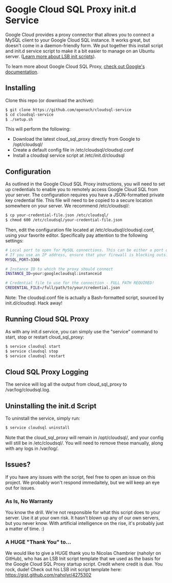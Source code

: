 # Google Cloud SQL Proxy init.d Service
Google Cloud provides a proxy connector that allows you to connect a MySQL client to your Google Cloud SQL instance.  It works great, but doesn't come in a daemon-friendly form.  We put together this install script and init.d service script to make it a bit easier to manage on an Ubuntu server.  ([Learn more about LSB init scripts](http://wiki.debian.org/LSBInitScripts)).

To learn more about Google Cloud SQL Proxy, [check out Google's documentation](https://cloud.google.com/sql/docs/mysql-connect-proxy).

## Installing
Clone this repo (or download the archive):
```sh
$ git clone https://github.com/openach/cloudsql-service
$ cd cloudsql-service
$ ./setup.sh
```
This will perform the following:
  - Download the latest cloud_sql_proxy directly from Google to /opt/cloudsql/
  - Create a default config file in /etc/cloudsql/cloudsql.conf
  - Install a cloudsql service script at /etc/init.d/cloudsql

## Configuration
As outlined in the Google Cloud SQL Proxy instructions, you will need to set up credentials to enable you to remotely access Google Cloud SQL from your server.  The configuration requires you have a JSON-formatted private key credential file.  This file will need to be copied to a secure location somewhere on your server.  We recommend /etc/cloudsql/:
```sh
$ cp your-credential-file.json /etc/cloudsql/
$ chmod 600 /etc/cloudsql/your-credential-file.json
```
Then, edit the configuration file located at /etc/cloudsql/cloudsql.conf, using your favorite editor.  Specifically pay attention to the following settings:
```sh
# Local port to open for MySQL connections. This can be either a port or ipaddress:port
# If you use an IP address, ensure that your firewall is blocking outside traffic!
MYSQL_PORT=3306

# Instance ID to which the proxy should connect
INSTANCE_ID=your:googlecloudsql:instanceid

# Credential file to use for the connection - FULL PATH REQUIRED!
CREDENTIAL_FILE=/full/path/to/your/credential.json
```
Note: The cloudsql.conf file is actually a Bash-formatted script, sourced by init.d/cloudsql.  Hack away!

## Running Cloud SQL Proxy
As with any init.d service, you can simply use the "service" command to start, stop or restart cloud_sql_proxy:
```sh
$ service cloudsql start
$ service cloudsql stop
$ service cloudsql restart
```

## Cloud SQL Proxy Logging
The service will log all the output from cloud_sql_proxy to /var/log/cloudsql.log.

## Uninstalling the init.d Script
To uninstall the service, simply run:
```sh
$ service cloudsql uninstall
```
Note that the cloud_sql_proxy will remain in /opt/cloudsql/, and your config will still be in /etc/cloudsql/.  You will need to remove these manually, along with any logs in /var/log/.

## Issues?
If you have any issues with the script, feel free to open an issue on this project.  We probably won't respond immedaitely, but we will keep an eye out for issues.

### As Is, No Warranty
You know the drill.  We're not responsible for what this script does to your server.  Use it at your own risk.  It hasn't blown up any of our own servers, but you never know.  With artificial intelligence on the rise, it's probably just a matter of time. :)

### A HUGE "Thank You" to...
We would like to give a HUGE thank you to Nicolas Chambrier (naholyr on GitHub), who has an LSB Init script template that we used as the basis for the Google Cloud SQL Proxy startup script.  Credit where credit is due.  You rock, dude!  Check out his LSB init script template here: https://gist.github.com/naholyr/4275302
